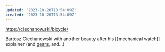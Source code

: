 ```yaml
---
updated: '2023-10-20T13:54:09Z'
created: '2023-10-20T13:54:09Z'
---
```

https://ciechanow.ski/bicycle/

Bartosz Ciechanowski with another beauty after his [[mechanical watch]] explainer (and [gears](https://ciechanow.ski/gears/), and...)